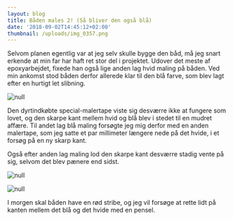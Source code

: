 ```yaml
---
layout: blog
title: Båden males 2! (Så bliver den også blå)
date: '2018-09-02T14:45:12+02:00'
thumbnail: /uploads/img_0357.png
---
```

Selvom planen egentlig var at jeg selv skulle bygge den båd, må jeg snart erkende at min far har haft ret stor del i projektet. Udover det meste af epoxyarbejdet, fixede han også lige anden lag hvid maling på båden. Ved min ankomst stod båden derfor allerede klar til den blå farve, som blev lagt efter en hurtigt let slibning.

![null](/uploads/img_0361.png)

Den dyrtindkøbte special-malertape viste sig desværre ikke at fungere som lovet, og den skarpe kant mellem hvid og blå blev i stedet til en mudret affære. Til andet lag blå maling forsøgte jeg mig derfor med en anden malertape, som jeg satte et par millimeter længere nede på det hvide, i et forsøg på en ny skarp kant.

Også efter anden lag maling lod den skarpe kant  desværre stadig vente på sig, selvom det blev pænere end sidst. 

![null](/uploads/img_0358.png)

![null](/uploads/img_0357.png)

I morgen skal båden have en rød stribe, og jeg vil forsøge at rette lidt på kanten mellem det blå og det hvide med en pensel.
